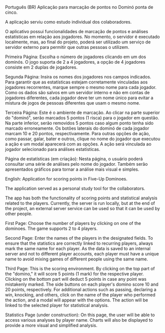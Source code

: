 Português (BR)
Aplicação para marcação de pontos no Dominó ponta de cinco.

A aplicação serviu como estudo individual dos colaboradores.

O aplicativo possui funcionalidades de marcação de pontos e análises estatísticas em relação aos jogadores. No momento, o servidor é executado localmente, mas, ao final do projeto, poderá ser utilizado um serviço de servidor externo para permitir que outras pessoas o utilizem.

Primeira Página: Escolha o número de jogadores clicando em um dos dominós. O jogo suporta de 2 a 4 jogadores, a opção de 4 jogadores consiste em 2 duplas de jogadores.

Segunda Página: Insira os nomes dos jogadores nos campos indicados. Para garantir que as estatísticas estejam corretamente vinculadas aos jogadores recorrentes, marque sempre o mesmo nome para cada jogador. Como os dados são salvos em um servidor interno e não em contas de jogadores diferentes, cada jogador deve ter um nome único para evitar a mistura de jogos de pessoas diferentes que usam o mesmo nome.

Terceira Página: Este é o ambiente de marcação. Ao clicar na parte superior do "dominó", serão marcados 5 pontos (1 risca) para o jogador em questão. Na parte inferior, serão removidos 5 pontos caso algum ponto tenha sido marcado erroneamente. Os botões laterais do dominó de cada jogador marcam 10 e 20 pontos, respectivamente. Para outras opções de ação, como passar, galar, bater e outros, clique no nome do jogador que executou a ação e um modal aparecerá com as opções. A ação será vinculada ao jogador selecionado para análises estatísticas.

Página de estatísticas (em criação): Nesta página, o usuário poderá consultar uma série de análises pelo nome do jogador. Também serão apresentados gráficos para tornar a análise mais visual e simples.


English:
Application for scoring points in Five-Up Dominoes.

The application served as a personal study tool for the collaborators.

The app has both the functionality of scoring points and statistical analysis related to the players. Currently, the server is run locally, but at the end of the project, an external server service can be used so that it can be used by other people.

First Page: Choose the number of players by clicking on one of the dominoes. The game supports 2 to 4 players.

Second Page: Enter the names of the players in the designated fields. To ensure that the statistics are correctly linked to recurring players, always mark the same name for each player. As the data is saved to an internal server and not to different player accounts, each player must have a unique name to avoid mixing games of different people using the same name.

Third Page: This is the scoring environment. By clicking on the top part of the "domino," it will score 5 points (1 mark) for the respective player. Clicking on the bottom part will deduct 5 points in case any point was mistakenly marked. The side buttons on each player's domino score 10 and 20 points, respectively. For additional actions such as passing, declaring a win, knocking, and others, click on the name of the player who performed the action, and a modal will appear with the options. The action will be linked to the selected player for statistical analysis.

Statistics Page (under construction): On this page, the user will be able to access various analyses by player name. Charts will also be displayed to provide a more visual and simplified analysis.
